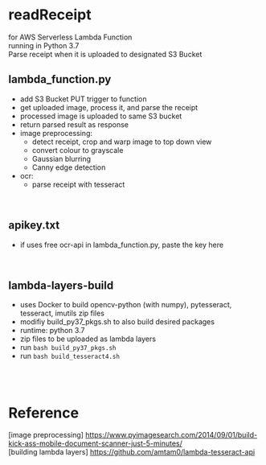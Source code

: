 # readReceipt
for AWS Serverless Lambda Function <br />
running in Python 3.7 <br />
Parse receipt when it is uploaded to designated S3 Bucket <br />

## lambda_function.py ##
- add S3 Bucket PUT trigger to function
- get uploaded image, process it, and parse the receipt
- processed image is uploaded to same S3 bucket
- return parsed result as response
- image preprocessing: 
    - detect receipt, crop and warp image to top down view
    - convert colour to grayscale
    - Gaussian blurring
    - Canny edge detection
- ocr:
    - parse receipt with tesseract
<br />

## apikey.txt ##
- if uses free ocr-api in lambda_function.py, paste the key here
<br />

## lambda-layers-build ##
- uses Docker to build opencv-python (with numpy), pytesseract, tesseract, imutils zip files
- modifiy build_py37_pkgs.sh to also build desired packages
- runtime: python 3.7
- zip files to be uploaded as lambda layers
- run `bash build_py37_pkgs.sh`
- run `bash build_tesseract4.sh` 
<br />
<br />

# Reference
[image preprocessing] https://www.pyimagesearch.com/2014/09/01/build-kick-ass-mobile-document-scanner-just-5-minutes/ <br />
[building lambda layers] https://github.com/amtam0/lambda-tesseract-api
